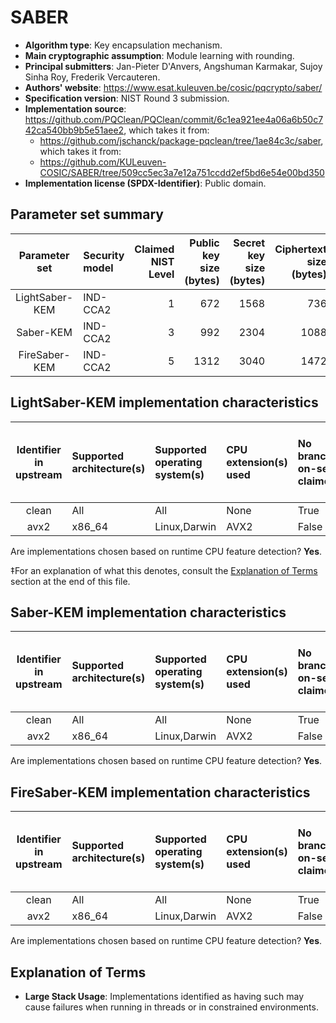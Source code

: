 # SABER

- **Algorithm type**: Key encapsulation mechanism.
- **Main cryptographic assumption**: Module learning with rounding.
- **Principal submitters**: Jan-Pieter D'Anvers, Angshuman Karmakar, Sujoy Sinha Roy, Frederik Vercauteren.
- **Authors' website**: https://www.esat.kuleuven.be/cosic/pqcrypto/saber/
- **Specification version**: NIST Round 3 submission.
- **Implementation source**: https://github.com/PQClean/PQClean/commit/6c1ea921ee4a06a6b50c742ca540bb9b5e51aee2, which takes it from:
  - https://github.com/jschanck/package-pqclean/tree/1ae84c3c/saber, which takes it from:
  - https://github.com/KULeuven-COSIC/SABER/tree/509cc5ec3a7e12a751ccdd2ef5bd6e54e00bd350
- **Implementation license (SPDX-Identifier)**: Public domain.

## Parameter set summary

|  Parameter set  | Security model   |   Claimed NIST Level |   Public key size (bytes) |   Secret key size (bytes) |   Ciphertext size (bytes) |   Shared secret size (bytes) |
|:---------------:|:-----------------|---------------------:|--------------------------:|--------------------------:|--------------------------:|-----------------------------:|
| LightSaber-KEM  | IND-CCA2         |                    1 |                       672 |                      1568 |                       736 |                           32 |
|    Saber-KEM    | IND-CCA2         |                    3 |                       992 |                      2304 |                      1088 |                           32 |
|  FireSaber-KEM  | IND-CCA2         |                    5 |                      1312 |                      3040 |                      1472 |                           32 |

## LightSaber-KEM implementation characteristics

|  Identifier in upstream  | Supported architecture(s)   | Supported operating system(s)   | CPU extension(s) used   | No branching-on-secrets claimed?   | No branching-on-secrets checked by valgrind?   | Large stack usage?‡   |
|:------------------------:|:----------------------------|:--------------------------------|:------------------------|:-----------------------------------|:-----------------------------------------------|:----------------------|
|          clean           | All                         | All                             | None                    | True                               | True                                           | False                 |
|           avx2           | x86\_64                     | Linux,Darwin                    | AVX2                    | False                              | True                                           | False                 |

Are implementations chosen based on runtime CPU feature detection? **Yes**.

 ‡For an explanation of what this denotes, consult the [Explanation of Terms](#explanation-of-terms) section at the end of this file.

## Saber-KEM implementation characteristics

|  Identifier in upstream  | Supported architecture(s)   | Supported operating system(s)   | CPU extension(s) used   | No branching-on-secrets claimed?   | No branching-on-secrets checked by valgrind?   | Large stack usage?   |
|:------------------------:|:----------------------------|:--------------------------------|:------------------------|:-----------------------------------|:-----------------------------------------------|:---------------------|
|          clean           | All                         | All                             | None                    | True                               | True                                           | False                |
|           avx2           | x86\_64                     | Linux,Darwin                    | AVX2                    | False                              | True                                           | False                |

Are implementations chosen based on runtime CPU feature detection? **Yes**.

## FireSaber-KEM implementation characteristics

|  Identifier in upstream  | Supported architecture(s)   | Supported operating system(s)   | CPU extension(s) used   | No branching-on-secrets claimed?   | No branching-on-secrets checked by valgrind?   | Large stack usage?   |
|:------------------------:|:----------------------------|:--------------------------------|:------------------------|:-----------------------------------|:-----------------------------------------------|:---------------------|
|          clean           | All                         | All                             | None                    | True                               | True                                           | False                |
|           avx2           | x86\_64                     | Linux,Darwin                    | AVX2                    | False                              | True                                           | False                |

Are implementations chosen based on runtime CPU feature detection? **Yes**.

## Explanation of Terms

- **Large Stack Usage**: Implementations identified as having such may cause failures when running in threads or in constrained environments.